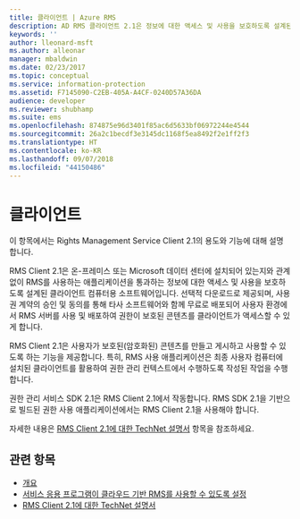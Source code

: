 ```yaml
---
title: 클라이언트 | Azure RMS
description: AD RMS 클라이언트 2.1은 정보에 대한 액세스 및 사용을 보호하도록 설계된 클라이언트 컴퓨터용 소프트웨어입니다.
keywords: ''
author: lleonard-msft
ms.author: alleonar
manager: mbaldwin
ms.date: 02/23/2017
ms.topic: conceptual
ms.service: information-protection
ms.assetid: F7145090-C2EB-405A-A4CF-0240D57A36DA
audience: developer
ms.reviewer: shubhamp
ms.suite: ems
ms.openlocfilehash: 874875e96d3401f85ac6d5633bf06972244e4544
ms.sourcegitcommit: 26a2c1becdf3e3145dc1168f5ea8492f2e1ff2f3
ms.translationtype: HT
ms.contentlocale: ko-KR
ms.lasthandoff: 09/07/2018
ms.locfileid: "44150486"
---
```

# <a name="client"></a>클라이언트

이 항목에서는 Rights Management Service Client 2.1의 용도와 기능에 대해 설명합니다.

RMS Client 2.1은 온-프레미스 또는 Microsoft 데이터 센터에 설치되어 있는지와 관계없이 RMS를 사용하는 애플리케이션을 통과하는 정보에 대한 액세스 및 사용을 보호하도록 설계된 클라이언트 컴퓨터용 소프트웨어입니다. 선택적 다운로드로 제공되며, 사용권 계약의 승인 및 동의를 통해 타사 소프트웨어와 함께 무료로 배포되어 사용자 환경에서 RMS 서버를 사용 및 배포하여 권한이 보호된 콘텐츠를 클라이언트가 액세스할 수 있게 합니다.

RMS Client 2.1은 사용자가 보호된(암호화된) 콘텐츠를 만들고 게시하고 사용할 수 있도록 하는 기능을 제공합니다. 특히, RMS 사용 애플리케이션은 최종 사용자 컴퓨터에 설치된 클라이언트를 활용하여 권한 관리 컨텍스트에서 수행하도록 작성된 작업을 수행합니다.

권한 관리 서비스 SDK 2.1은 RMS Client 2.1에서 작동합니다. RMS SDK 2.1을 기반으로 빌드된 권한 사용 애플리케이션에서는 RMS Client 2.1을 사용해야 합니다.

자세한 내용은 [RMS Client 2.1에 대한 TechNet 설명서](https://TechNet.Microsoft.Com/library/jj159267(WS.10).aspx) 항목을 참조하세요.

## <a name="related-topics"></a>관련 항목

* [개요](ad-rms-overview.md)
* [서비스 응용 프로그램이 클라우드 기반 RMS를 사용할 수 있도록 설정](how-to-use-file-api-with-aadrm-cloud.md)
* [RMS Client 2.1에 대한 TechNet 설명서](https://technet.microsoft.com/library/jj159267(WS.10).aspx)
